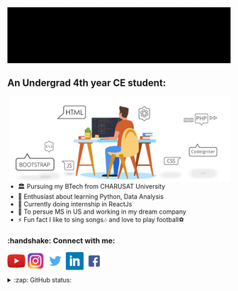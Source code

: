 <img src="https://github.com/DevanshuDesai15/DevanshuDesai15/blob/main/Black%20Technology%20Github%20Header.gif" alt="banner that says My name is Devanshu Desai - software developer">



## An Undergrad 4th year CE student: 
<img src="https://github.com/DevanshuDesai15/DevanshuDesai15/blob/main/code.gif" align="right" width="500" alt="banner that says My name is Devanshu Desai - software developer">

- 🏛 Pursuing my BTech from CHARUSAT University
- 🌱 Enthusiast about learning Python, Data Analysis
- 🔬 Currently doing internship in ReactJs
- 🎯 To persue MS in US and working in my dream company
- ⚡ Fun fact I like to sing songs🎶 and love to play football⚽

<h3 align="left">:handshake: Connect with me:</h3>
<p align="left">
  <a href="https://www.youtube.com/channel/UCPjxPPsah7SyLh2avR8IPOQ/featured" target="blank"><img align="center" src="https://github.com/DevanshuDesai15/DevanshuDesai15/blob/main/yt.png" alt="YouTube" height="30" width="40" /></a>
  <a href="https://www.instagram.com/devanshudesai_/" target="blank"><img align="center" src="https://github.com/DevanshuDesai15/DevanshuDesai15/blob/main/insta.png" alt="Instagram" height="40" width="40" /></a>
<a href="https://twitter.com/DevanshuDesai4" target="blank"><img align="center" src="https://github.com/DevanshuDesai15/DevanshuDesai15/blob/main/twitter.png" alt="Twitter" height="40" width="40" /></a>
  <a href="https://twitter.com/DevanshuDesai4" target="blank"><img align="center" src="https://github.com/DevanshuDesai15/DevanshuDesai15/blob/main/linkedin.png" width="40" /></a>
<a href="https://www.facebook.com/profile.php?id=100011660374058" target="blank"><img align="center" src="https://github.com/DevanshuDesai15/DevanshuDesai15/blob/main/fb.png" alt="Facebook" height="40" width="40" /></a>


</p>



<details>
<summary>:zap: GitHub status:</summary>

![Devanshu's Github Stats](https://github-readme-stats.vercel.app/api?username=DevanshuDesai15&show_icons=true&title_color=c7b69d&icon_color=0afff7&text_color=00ff91&bg_color=0d081f)
  

</details>
